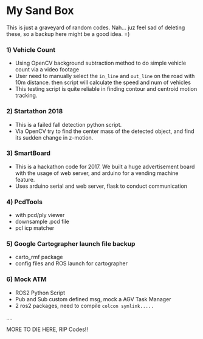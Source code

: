 # My Sand Box
This is just a graveyard of random codes. Nah... juz feel sad of deleting these, so a backup here might be a good idea. =)

### 1) Vehicle Count
- Using OpenCV background subtraction method to do simple vehicle count via a video footage
- User need to manually select the `in_line` and `out_line` on the road with 10m distance. then script will calculate the speed and num of vehicles
- This testing script is quite reliable in finding contour and centroid motion tracking.

### 2) Startathon 2018
- This is a failed fall detection python script. 
- Via OpenCV try to find the center mass of the detected object, and find its sudden change in z-motion.

### 3) SmartBoard
- This is a hackathon code for 2017. We built a huge advertisement board with the usage of web server, and arduino for a vending machine feature.
- Uses arduino serial and web server, flask to conduct communication

### 4) PcdTools
- with pcd/ply viewer
- downsample .pcd file
- pcl icp matcher

### 5) Google Cartographer launch file backup
- carto_rmf package
- config files and ROS launch for cartographer


### 6) Mock ATM
- ROS2 Python Script 
- Pub and Sub custom defined msg, mock a AGV Task Manager
- 2 ros2 packages, need to compile `colcon symlink.....`


....


MORE TO DIE HERE, RIP Codes!!
